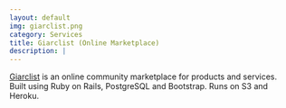 ```yaml
---
layout: default
img: giarclist.png
category: Services
title: Giarclist (Online Marketplace)
description: |
---
```

  [Giarclist](http://aqueous-river-31176.herokuapp.com) is an online community marketplace for products and services. Built using Ruby on Rails, PostgreSQL and Bootstrap. Runs on S3 and Heroku.
